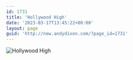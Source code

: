 ```yaml
---
id: 1731
title: 'Hollywood High'
date: '2023-03-17T13:45:22+00:00'
layout: page
guid: 'http://new.andydixon.com/?page_id=1731'
---
```


![Hollywood High](https://i0.wp.com/assets.g8x2.ldn.idrivee2-23.com/posters/Hollywood%20High%2001.jpg?w=1200&ssl=1 "Hollywood High")